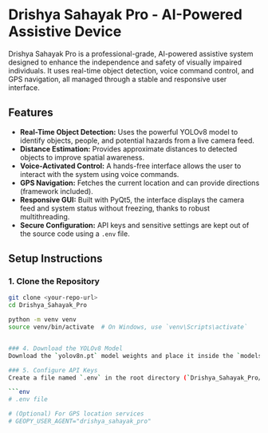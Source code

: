  
# Drishya Sahayak Pro - AI-Powered Assistive Device

Drishya Sahayak Pro is a professional-grade, AI-powered assistive system designed to enhance the independence and safety of visually impaired individuals. It uses real-time object detection, voice command control, and GPS navigation, all managed through a stable and responsive user interface.

## Features

- **Real-Time Object Detection:** Uses the powerful YOLOv8 model to identify objects, people, and potential hazards from a live camera feed.
- **Distance Estimation:** Provides approximate distances to detected objects to improve spatial awareness.
- **Voice-Activated Control:** A hands-free interface allows the user to interact with the system using voice commands.
- **GPS Navigation:** Fetches the current location and can provide directions (framework included).
- **Responsive GUI:** Built with PyQt5, the interface displays the camera feed and system status without freezing, thanks to robust multithreading.
- **Secure Configuration:** API keys and sensitive settings are kept out of the source code using a `.env` file.

## Setup Instructions

### 1. Clone the Repository
```bash
git clone <your-repo-url>
cd Drishya_Sahayak_Pro

python -m venv venv
source venv/bin/activate  # On Windows, use `venv\Scripts\activate`


### 4. Download the YOLOv8 Model
Download the `yolov8n.pt` model weights and place it inside the `models/` directory. You can find it in the [YOLOv8 repository](https://github.com/ultralytics/ultralytics).

### 5. Configure API Keys
Create a file named `.env` in the root directory (`Drishya_Sahayak_Pro/`). This file will store your secret keys. Add the following, replacing the placeholders with your actual keys.

```env
# .env file

# (Optional) For GPS location services
# GEOPY_USER_AGENT="drishya_sahayak_pro"

